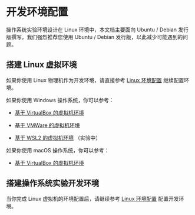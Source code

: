 # 开发环境配置

操作系统实验环境设计在 Linux 环境中，本文档主要面向 Ubuntu / Debian 发行版撰写，我们强烈推荐您使用 Ubuntu / Debian 发行版，以此减少可能遇到的问题。

## 搭建 Linux 虚拟环境

如果你使用 Linux 物理机作为开发环境，请直接参考 [Linux 环境配置](linux-setup.md) 继续配置环境。

如果你使用 Windows 操作系统，你可以参考：

- [基于 VirtualBox 的虚拟机环境](windows-virtualbox.md)

- [基于 VMWare 的虚拟机环境](windows-vmware.md)

- [基于 WSL2 的虚拟机环境](windows-wsl.md) （实验中）

如果你使用 macOS 操作系统，你可以参考：

- [基于 VirtualBox 的虚拟机环境](macos-virtualbox.md)

## 搭建操作系统实验开发环境

当你完成 Linux 虚拟机的环境配置后，请继续参考 [Linux 环境配置](linux-setup.md) 配置开发环境。